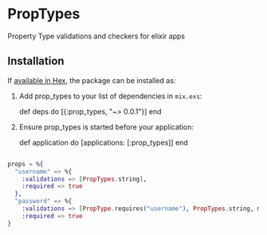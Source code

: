 # PropTypes

Property Type validations and checkers for elixir apps

## Installation

If [available in Hex](https://hex.pm/docs/publish), the package can be installed as:

  1. Add prop_types to your list of dependencies in `mix.exs`:

        def deps do
          [{:prop_types, "~> 0.0.1"}]
        end

  2. Ensure prop_types is started before your application:

        def application do
          [applications: [:prop_types]]
        end

```elixir

props = %{
  "username" => %{
    :validations => [PropTypes.string],
    :required => true
  },
  "password" => %{
    :validations => [PropType.requires("username"), PropTypes.string, min_length(6)],
    :required => true
}

```
